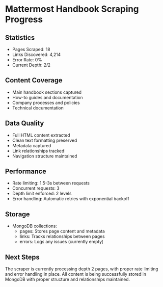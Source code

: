 # Mattermost Handbook Scraping Progress

## Statistics
- Pages Scraped: 18
- Links Discovered: 4,214
- Error Rate: 0%
- Current Depth: 2/2

## Content Coverage
- Main handbook sections captured
- How-to guides and documentation
- Company processes and policies
- Technical documentation

## Data Quality
- Full HTML content extracted
- Clean text formatting preserved
- Metadata captured
- Link relationships tracked
- Navigation structure maintained

## Performance
- Rate limiting: 1.5-3s between requests
- Concurrent requests: 3
- Depth limit enforced: 2 levels
- Error handling: Automatic retries with exponential backoff

## Storage
- MongoDB collections:
  - pages: Stores page content and metadata
  - links: Tracks relationships between pages
  - errors: Logs any issues (currently empty)

## Next Steps
The scraper is currently processing depth 2 pages, with proper rate limiting and error handling in place. All content is being successfully stored in MongoDB with proper structure and relationships maintained.